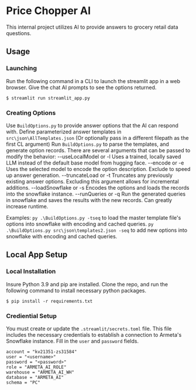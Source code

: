 # Price Chopper AI

This internal project utilizes AI to provide answers to grocery retail data questions.

## Usage

### Launching

Run the following command in a CLI to launch the streamlit app in a web browser. Give the chat AI prompts to see the options returned.

```
$ streamlit run streamlit_app.py
```

### Creating Options

Use `BuildOptions.py` to provide answer options that the AI can respond with.
Define parameterized answer templates in `src\json\AllTemplates.json` (Or optionally pass in a different filepath as the first CL argument)
Run `BuildOptions.py` to parse the templates, and generate option records. There are several arguments that can be passed to modify the behavior:
--useLocalModel or -l   Uses a trained, locally saved LLM instead of the default base model from hugging face.
--encode or -e          Uses the selected model to encode the option description. Exclude to speed up answer generation.
--truncateLoad or -t    Truncates any previously existing answer options. Excluding this argument allows for incremental additions.
--loadSnowflake or -s   Encodes the options and loads the records into the snowflake instance.
--runQueries or -q      Run the generated queries in snowflake and saves the results with the new records. Can greatly increase runtime.

Examples:
`py .\BuildOptions.py -tseq` to load the master template file's options into snowflake with encoding and cached queries.
`py .\BuildOptions.py src\json\templates2.json -seq` to add new options into snowflake with encoding and cached queries.

## Local App Setup

### Local Installation

Insure Python 3.9 and pip are installed.
Clone the repo, and run the following command to install necessary python packages.

```
$ pip install -r requirements.txt
```

### Crediential Setup
You must create or update the `.streamlit/secrets.toml` file. This file includes the necessary credentials to establish a connection
to Armeta's Snowflake instance. Fill in the `user` and `password` fields.

```
account = "kv21351-zs31584"
user = "<username>"
password = "<password>"
role = "ARMETA_AI_ROLE"
warehouse = "ARMETA_AI_WH"
database = "ARMETA_AI"
schema = "PC"
```

